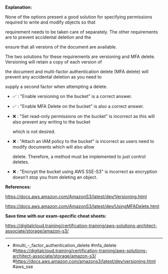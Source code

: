 **Explanation:**

None of the options present a good solution for specifying permissions required to write and modify objects so that

requirement needs to be taken care of separately. The other requirements are to prevent accidental deletion and the

ensure that all versions of the document are available.

The two solutions for these requirements are versioning and MFA delete. Versioning will retain a copy of each version of

the document and multi-factor authentication delete (MFA delete) will prevent any accidental deletion as you need to

supply a second factor when attempting a delete.

- ✅ :  "Enable versioning on the bucket" is a correct answer.

- ✅ :  "Enable MFA Delete on the bucket" is also a correct answer.

- ❌ :  "Set read-only permissions on the bucket" is incorrect as this will also prevent any writing to the bucket

  which is not desired.

- ❌ :  "Attach an IAM policy to the bucket" is incorrect as users need to modify documents which will also allow

  delete. Therefore, a method must be implemented to just control deletes.

- ❌ :  "Encrypt the bucket using AWS SSE-S3" is incorrect as encryption doesn’t stop you from deleting an object.

**References:**

<https://docs.aws.amazon.com/AmazonS3/latest/dev/Versioning.html>

<https://docs.aws.amazon.com/AmazonS3/latest/dev/UsingMFADelete.html>

**Save time with our exam-specific cheat sheets:**

<https://digitalcloud.training/certification-training/aws-solutions-architect-associate/storage/amazon-s3/>

----

- #multi_-_factor_authentication_delete #mfa_delete #<https://digitalcloud.training/certification-training/aws-solutions-architect-associate/storage/amazon-s3/> #<https://docs.aws.amazon.com/amazons3/latest/dev/versioning.html> #aws_sse
